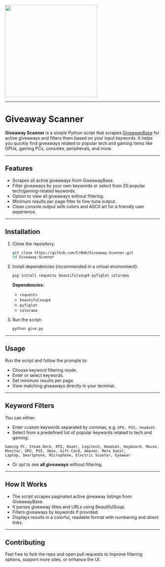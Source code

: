 <img src="https://github.com/user-attachments/assets/f0c9bba0-53ca-46fd-80f2-541d464b00ab" width="300" />


---

# Giveaway Scanner



**Giveaway Scanner** is a simple Python script that scrapes [GiveawayBase](https://giveawaybase.com) for active giveaways and filters them based on your input keywords. It helps you quickly find giveaways related to popular tech and gaming items like GPUs, gaming PCs, consoles, peripherals, and more.

---

## Features

* Scrapes all active giveaways from GiveawayBase.
* Filter giveaways by your own keywords or select from 20 popular tech/gaming-related keywords.
* Option to view all giveaways without filtering.
* Minimum results per page filter to fine-tune output.
* Clean console output with colors and ASCII art for a friendly user experience.

---

## Installation

1. Clone the repository:

   ```bash
   git clone https://github.com/Cr0mb/Giveaway-Scanner.git
   cd Giveaway-Scanner
   ```

2. Install dependencies (recommended in a virtual environment):

   ```bash
   pip install requests beautifulsoup4 pyfiglet colorama
   ```

   **Dependencies:**

   * `requests`
   * `beautifulsoup4`
   * `pyfiglet`
   * `colorama`

3. Run the script:

   ```bash
   python give.py
   ```

---

## Usage

Run the script and follow the prompts to:

* Choose keyword filtering mode.
* Enter or select keywords.
* Set minimum results per page.
* View matching giveaways directly in your terminal.

---

## Keyword Filters

You can either:

* Enter custom keywords separated by commas, e.g. `GPU, PS5, headset`.
* Select from a predefined list of popular keywords related to tech and gaming:

```
Gaming PC, Steam Deck, RTX, Razer, Logitech, Headset, Keyboard, Mouse,
Monitor, GPU, PS5, Xbox, Gift Card, Amazon, Meta Quest,
Laptop, Smartphone, Microphone, Electric Scooter, Eyewear
```

* Or opt to see **all giveaways** without filtering.

---

## How It Works

* The script scrapes paginated active giveaway listings from GiveawayBase.
* It parses giveaway titles and URLs using BeautifulSoup.
* Filters giveaways by keywords if provided.
* Displays results in a colorful, readable format with numbering and direct links.

---

## Contributing

Feel free to fork the repo and open pull requests to improve filtering options, support more sites, or enhance the UI.



